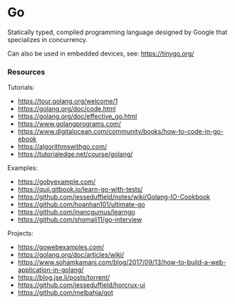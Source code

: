 # Go

Statically typed, compiled programming language designed by Google that specializes in concurrency.

Can also be used in embedded devices, see: https://tinygo.org/

### Resources

Tutorials:
- https://tour.golang.org/welcome/1
- https://golang.org/doc/code.html
- https://golang.org/doc/effective_go.html
- https://www.golangprograms.com/
- https://www.digitalocean.com/community/books/how-to-code-in-go-ebook
- https://algorithmswithgo.com/
- https://tutorialedge.net/course/golang/


Examples:
- https://gobyexample.com/
- https://quii.gitbook.io/learn-go-with-tests/
- https://github.com/jesseduffield/notes/wiki/Golang-IO-Cookbook
- https://github.com/hoanhan101/ultimate-go
- https://github.com/inancgumus/learngo
- https://github.com/shomali11/go-interview

Projects:
- https://gowebexamples.com/
- https://golang.org/doc/articles/wiki/
- https://www.sohamkamani.com/blog/2017/09/13/how-to-build-a-web-application-in-golang/
- https://blog.jse.li/posts/torrent/
- https://github.com/jesseduffield/horcrux-ui
- https://github.com/melbahja/got
